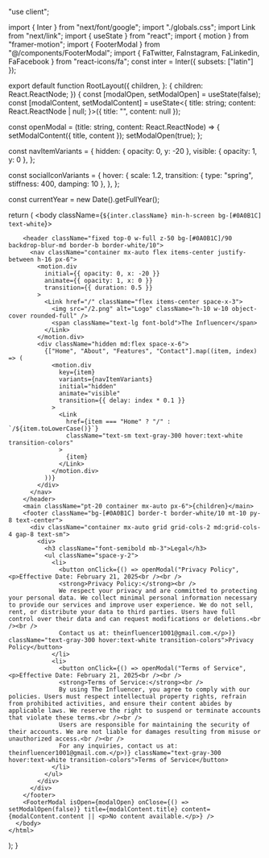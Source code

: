 "use client";

import { Inter } from "next/font/google";
import "./globals.css";
import Link from "next/link";
import { useState } from "react";
import { motion } from "framer-motion";
import { FooterModal } from "@/components/FooterModal";
import { FaTwitter, FaInstagram, FaLinkedin, FaFacebook } from "react-icons/fa";
const inter = Inter({ subsets: ["latin"] });

export default function RootLayout({
  children,
}: {
  children: React.ReactNode;
}) {
  const [modalOpen, setModalOpen] = useState(false);
  const [modalContent, setModalContent] = useState<{
    title: string;
    content: React.ReactNode | null;
  }>({ title: "", content: null });

  const openModal = (title: string, content: React.ReactNode) => {
    setModalContent({ title, content });
    setModalOpen(true);
  };

  const navItemVariants = {
    hidden: { opacity: 0, y: -20 },
    visible: { opacity: 1, y: 0 },
  };

  const socialIconVariants = {
    hover: {
      scale: 1.2,
      transition: { type: "spring", stiffness: 400, damping: 10 },
    },
  };

  const currentYear = new Date().getFullYear();

  return (
    <html lang="en">
      <body className={`${inter.className} min-h-screen bg-[#0A0B1C] text-white`}>
        
        <header className="fixed top-0 w-full z-50 bg-[#0A0B1C]/90 backdrop-blur-md border-b border-white/10">
          <nav className="container mx-auto flex items-center justify-between h-16 px-6">
            <motion.div
              initial={{ opacity: 0, x: -20 }}
              animate={{ opacity: 1, x: 0 }}
              transition={{ duration: 0.5 }}
            >
              <Link href="/" className="flex items-center space-x-3">
                <img src="/2.png" alt="Logo" className="h-10 w-10 object-cover rounded-full" />
                <span className="text-lg font-bold">The Influencer</span>
              </Link>
            </motion.div>
            <div className="hidden md:flex space-x-6">
              {["Home", "About", "Features", "Contact"].map((item, index) => (
                <motion.div
                  key={item}
                  variants={navItemVariants}
                  initial="hidden"
                  animate="visible"
                  transition={{ delay: index * 0.1 }}
                >
                  <Link
                    href={item === "Home" ? "/" : `/${item.toLowerCase()}`}
                    className="text-sm text-gray-300 hover:text-white transition-colors"
                  >
                    {item}
                  </Link>
                </motion.div>
              ))}
            </div>
          </nav>
        </header>
        <main className="pt-20 container mx-auto px-6">{children}</main>
        <footer className="bg-[#0A0B1C] border-t border-white/10 mt-10 py-8 text-center">
          <div className="container mx-auto grid grid-cols-2 md:grid-cols-4 gap-8 text-sm">
            <div>
              <h3 className="font-semibold mb-3">Legal</h3>
              <ul className="space-y-2">
                <li>
                  <button onClick={() => openModal("Privacy Policy", <p>Effective Date: February 21, 2025<br /><br />
                  <strong>Privacy Policy:</strong><br />
                  We respect your privacy and are committed to protecting your personal data. We collect minimal personal information necessary to provide our services and improve user experience. We do not sell, rent, or distribute your data to third parties. Users have full control over their data and can request modifications or deletions.<br /><br />
                  Contact us at: theinfluencer1001@gmail.com.</p>)} className="text-gray-300 hover:text-white transition-colors">Privacy Policy</button>
                </li>
                <li>
                  <button onClick={() => openModal("Terms of Service", <p>Effective Date: February 21, 2025<br /><br />
                  <strong>Terms of Service:</strong><br />
                  By using The Influencer, you agree to comply with our policies. Users must respect intellectual property rights, refrain from prohibited activities, and ensure their content abides by applicable laws. We reserve the right to suspend or terminate accounts that violate these terms.<br /><br />
                  Users are responsible for maintaining the security of their accounts. We are not liable for damages resulting from misuse or unauthorized access.<br /><br />
                  For any inquiries, contact us at: theinfluencer1001@gmail.com.</p>)} className="text-gray-300 hover:text-white transition-colors">Terms of Service</button>
                </li>
              </ul>
            </div>
          </div>
        </footer>
        <FooterModal isOpen={modalOpen} onClose={() => setModalOpen(false)} title={modalContent.title} content={modalContent.content || <p>No content available.</p>} />
      </body>
    </html>
  );
}
